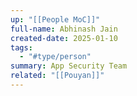 ```yaml
---
up: "[[People MoC]]"
full-name: Abhinash Jain
created-date: 2025-01-10
tags:
  - "#type/person"
summary: App Security Team
related: "[[Pouyan]]"
---
```

